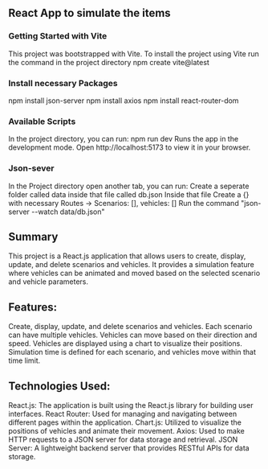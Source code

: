 ## React App to simulate the items

### Getting Started with Vite
This project was bootstrapped with Vite.
To install the project using Vite run the command in the project directory
npm create vite@latest

### Install necessary Packages
npm install json-server
npm install axios 
npm install react-router-dom

### Available Scripts

In the project directory, you can run:
npm run dev Runs the app in the development mode. Open http://localhost:5173 to view it in your browser.

### Json-sever
In the Project directory open another tab, you can run:
Create a seperate folder called data inside that file called db.json
Inside that file Create a {} with necessary Routes ->  Scenarios: [], vehicles: []
Run the command "json-server --watch data/db.json"

## Summary
This project is a React.js application that allows users to create, display, update, and delete scenarios and vehicles. It provides a simulation feature where vehicles can be animated and moved based on the selected scenario and vehicle parameters.

## Features:
Create, display, update, and delete scenarios and vehicles.
Each scenario can have multiple vehicles.
Vehicles can move based on their direction and speed.
Vehicles are displayed using a chart to visualize their positions.
Simulation time is defined for each scenario, and vehicles move within that time limit.

## Technologies Used:

React.js: The application is built using the React.js library for building user interfaces.
React Router: Used for managing and navigating between different pages within the application.
Chart.js: Utilized to visualize the positions of vehicles and animate their movement.
Axios: Used to make HTTP requests to a JSON server for data storage and retrieval.
JSON Server: A lightweight backend server that provides RESTful APIs for data storage.


